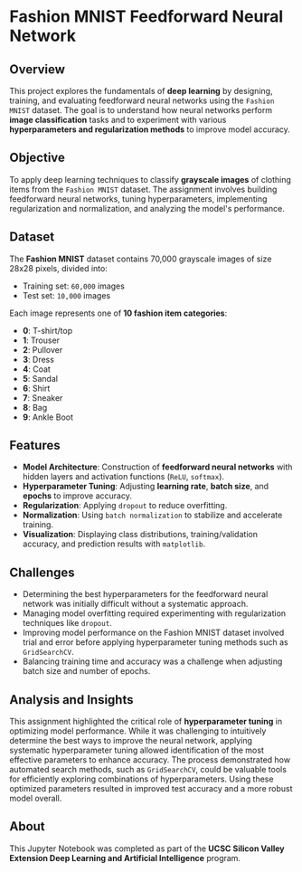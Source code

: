# Fashion MNIST Feedforward Neural Network

## Overview
This project explores the fundamentals of **deep learning** by designing, training, and evaluating feedforward neural networks using the `Fashion MNIST` dataset. The goal is to understand how neural networks perform **image classification** tasks and to experiment with various **hyperparameters and regularization methods** to improve model accuracy.

## Objective
To apply deep learning techniques to classify **grayscale images** of clothing items from the `Fashion MNIST` dataset. The assignment involves building feedforward neural networks, tuning hyperparameters, implementing regularization and normalization, and analyzing the model's performance. 

## Dataset
The **Fashion MNIST** dataset contains 70,000 grayscale images of size 28x28 pixels, divided into:
 - Training set: `60,000` images
 - Test set: `10,000` images

Each image represents one of **10 fashion item categories**:
 - **0**: T-shirt/top
 - **1**: Trouser
 - **2**: Pullover
 - **3**: Dress
 - **4**: Coat
 - **5**: Sandal
 - **6**: Shirt
 - **7**: Sneaker
 - **8**: Bag
 - **9**: Ankle Boot

## Features
 - **Model Architecture**: Construction of **feedforward neural networks** with hidden layers and activation functions (`ReLU`, `softmax`).
 - **Hyperparameter Tuning**: Adjusting **learning rate**, **batch size**, and **epochs** to improve accuracy.
 - **Regularization**: Applying `dropout` to reduce overfitting.
 - **Normalization**: Using `batch normalization` to stabilize and accelerate training.
 - **Visualization**: Displaying class distributions, training/validation accuracy, and prediction results with `matplotlib`. 

## Challenges
 - Determining the best hyperparameters for the feedforward neural network was initially difficult without a systematic approach.
 - Managing model overfitting required experimenting with regularization techniques like `dropout`.
 - Improving model performance on the Fashion MNIST dataset involved trial and error before applying hyperparameter tuning methods such as `GridSearchCV`.
 - Balancing training time and accuracy was a challenge when adjusting batch size and number of epochs. 

## Analysis and Insights
This assignment highlighted the critical role of **hyperparameter tuning** in optimizing model performance. While it was challenging to intuitively determine the best ways to improve the neural network, applying systematic hyperparameter tuning allowed identification of the most effective parameters to enhance accuracy. The process demonstrated how automated search methods, such as `GridSearchCV`, could be valuable tools for efficiently exploring combinations of hyperparameters. Using these optimized parameters resulted in improved test accuracy and a more robust model overall. 

## About 
This Jupyter Notebook was completed as part of the **UCSC Silicon Valley Extension Deep Learning and Artificial Intelligence** program.
